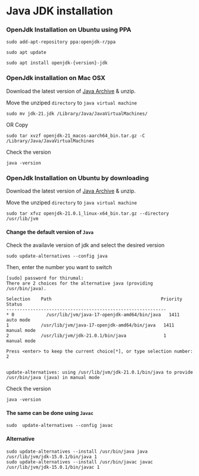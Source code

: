 # Java JDK installation

### OpenJdk Installation on Ubuntu using PPA

    sudo add-apt-repository ppa:openjdk-r/ppa
    
    sudo apt update

    sudo apt install openjdk-{version}-jdk

### OpenJdk installation on Mac OSX

Download the latest version of [Java Archive](https://jdk.java.net/archive/) & unzip.

Move the unziped `directory` to `java virtual machine`

    sudo mv jdk-21.jdk /Library/Java/JavaVirtualMachines/
    
OR Copy 

    sudo tar xvzf openjdk-21_macos-aarch64_bin.tar.gz -C /Library/Java/JavaVirtualMachines


Check the version
    
    java -version


### OpenJdk Installation on Ubuntu by downloading

Download the latest version of [Java Archive](https://jdk.java.net/archive/) & unzip.

Move the unziped `directory` to `java virtual machine`

    sudo tar xfvz openjdk-21.0.1_linux-x64_bin.tar.gz --directory /usr/lib/jvm

#### Change the default version of `Java`

Check the availavle version of jdk and select the desired version

    sudo update-alternatives --config java

Then, enter the number you want to switch

    [sudo] password for thirumal: 
    There are 2 choices for the alternative java (providing /usr/bin/java).

    Selection    Path                                         Priority   Status
    ------------------------------------------------------------
    * 0            /usr/lib/jvm/java-17-openjdk-amd64/bin/java   1411      auto mode
    1            /usr/lib/jvm/java-17-openjdk-amd64/bin/java   1411      manual mode
    2            /usr/lib/jvm/jdk-21.0.1/bin/java              1         manual mode

    Press <enter> to keep the current choice[*], or type selection number: 2


    update-alternatives: using /usr/lib/jvm/jdk-21.0.1/bin/java to provide /usr/bin/java (java) in manual mode

Check the version

    java -version

#### The same can be done using `Javac`

    sudo  update-alternatives --config javac


#### Alternative

    sudo update-alternatives --install /usr/bin/java java /usr/lib/jvm/jdk-15.0.1/bin/java 1
    sudo update-alternatives --install /usr/bin/javac javac /usr/lib/jvm/jdk-15.0.1/bin/javac 1
